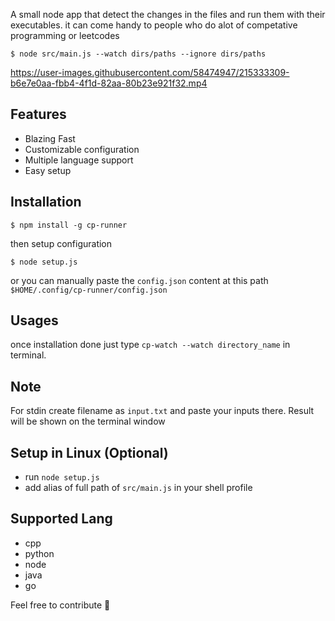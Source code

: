 A small node app that detect the changes in the files and run them with their executables.
it can come handy to people who do alot of competative programming or leetcodes

```shell
$ node src/main.js --watch dirs/paths --ignore dirs/paths
```
https://user-images.githubusercontent.com/58474947/215333309-b6e7e0aa-fbb4-4f1d-82aa-80b23e921f32.mp4

## Features
- Blazing Fast
- Customizable configuration
- Multiple language support
- Easy setup

## Installation

```shell
$ npm install -g cp-runner 
```
then setup configuration
```shell
$ node setup.js 
```
or
you can manually paste the `config.json` content at this path
`$HOME/.config/cp-runner/config.json`

## Usages
once installation done just type `cp-watch --watch directory_name` in terminal.

## Note 
For stdin create filename as `input.txt` and paste your inputs there.
Result will be shown on the terminal window


## Setup in Linux (Optional)
- run `node setup.js`
- add alias of full path of `src/main.js` in your shell profile 


## Supported Lang
- cpp
- python
- node
- java
- go


Feel free to contribute 🍻 




